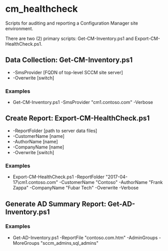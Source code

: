 # cm_healthcheck
Scripts for auditing and reporting a Configuration Manager site environment.

There are two (2) primary scripts: Get-CM-Inventory.ps1 and Export-CM-HealthCheck.ps1.

## Data Collection: Get-CM-Inventory.ps1

* -SmsProvider [FQDN of top-level SCCM site server]
* -Overwrite [switch]

### Examples

* Get-CM-Inventory.ps1 -SmsProvider "cm1.contoso.com" -Verbose

## Create Report: Export-CM-HealthCheck.ps1

* -ReportFolder [path to server data files]
* -CustomerName [name]
* -AuthorName [name]
* -CompanyName [name]
* -Overwrite [switch]

### Examples

* Export-CM-HealthCheck.ps1 -ReportFolder "2017-04-17\cm1.contoso.com" -CustomerName "Contoso" -AuthorName "Frank Zappa" -CompanyName "Fubar Tech" -Overwrite -Verbose

## Generate AD Summary Report: Get-AD-Inventory.ps1

### Examples

* Get-AD-Inventory.ps1 -ReportFile "contoso.com.htm" -AdminGroups -MoreGroups "sccm_admins,sql_admins"
